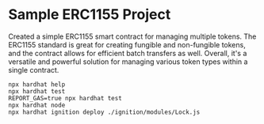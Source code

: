 # Sample ERC1155 Project

Created a simple ERC1155 smart contract for managing multiple tokens. The ERC1155 standard is great for creating fungible and non-fungible tokens, and the contract allows for efficient batch transfers as well. Overall, it's a versatile and powerful solution for managing various token types within a single contract.

```shell
npx hardhat help
npx hardhat test
REPORT_GAS=true npx hardhat test
npx hardhat node
npx hardhat ignition deploy ./ignition/modules/Lock.js
```
